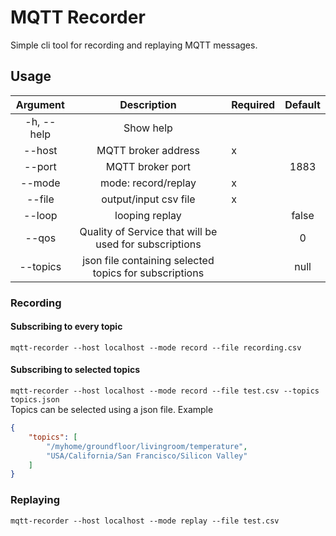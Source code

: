 # MQTT Recorder

Simple cli tool for recording and replaying MQTT messages.

## Usage
|  Argument  |                       Description                      | Required | Default |
|:----------:|:------------------------------------------------------:|----------|:-------:|
| -h, --help | Show help                                              |          |         |
| --host     | MQTT broker address                                    |     x    |         |
| --port     | MQTT broker port                                       |          | 1883    |
| --mode     | mode: record/replay                                    |     x    |         |
| --file     | output/input csv file                                  |     x    |         |
| --loop     | looping replay                                         |          | false   |
| --qos      | Quality of Service that will be used for subscriptions |          | 0       |
| --topics   | json file containing selected topics for subscriptions |          | null    |
### Recording
#### Subscribing to every topic
`mqtt-recorder --host localhost --mode record --file recording.csv`
#### Subscribing to selected topics
`mqtt-recorder --host localhost --mode record --file test.csv --topics topics.json`<br>
Topics can be selected using a json file.
Example
```json
{
    "topics": [
        "/myhome/groundfloor/livingroom/temperature",
        "USA/California/San Francisco/Silicon Valley"
    ]
}
```
### Replaying
`mqtt-recorder --host localhost --mode replay --file test.csv`
